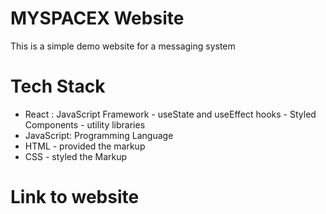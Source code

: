 # MYSPACEX Website

This is a simple demo website for a messaging system

# Tech Stack

- React : JavaScript Framework
      - useState and useEffect hooks
      - Styled Components
      - utility libraries
- JavaScript: Programming Language
- HTML - provided the markup
- CSS - styled the Markup

# Link to website
